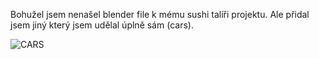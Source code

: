 Bohužel jsem nenašel blender file k mému sushi talíři projektu. Ale přidal jsem jiný který jsem udělal úplně sám (cars).

![CARS](https://github.com/Limcyy/Blender-Projects/assets/150164805/9b7b30f3-8081-4db9-9809-c1c7ba70e537)
